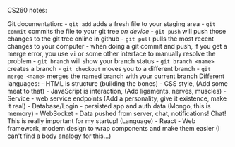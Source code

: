 CS260 notes:

Git documentation:
	- `git add` adds a fresh file to your staging area
	- `git commit` commits the file to your git tree *on device*
	- `git push` will push those changes to the git tree online in github
	- `git pull` pulls the most recent changes to your computer
	- when doing a git commit and push, if you get a merge error, you use `vi` or some other interface to manually resolve the problem
	- `git branch` will show your branch status
	- `git branch <name>` creates a branch
	- `git checkout` moves you to a different branch
	- `git merge <name>` merges the named branch with your current branch
Different languages:
	- HTML is structure (building the bones)
	- CSS style, (Add some meat to that)
	- JavaScript is interaction, (Add ligaments, nerves, muscles)
	- Service - web service endpoints (Add a personality, give it existence, make it real)
	- Database/Login - persisted app and auth data (Mongo, this is memory)
	- WebSocket - Data pushed from server, chat, notifications! Chat! This is really important for my startup! (Language)
	- React - Web framework, modern design to wrap components and make them easier (I can't find a body analogy for this...)

